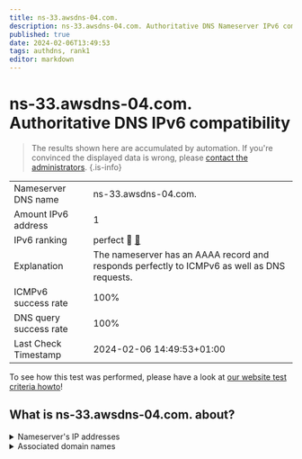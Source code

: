 ```yaml
---
title: ns-33.awsdns-04.com.
description: ns-33.awsdns-04.com. Authoritative DNS Nameserver IPv6 compatibility
published: true
date: 2024-02-06T13:49:53
tags: authdns, rank1
editor: markdown
---
```


# ns-33.awsdns-04.com. Authoritative DNS IPv6 compatibility

> The results shown here are accumulated by automation. If you're convinced the displayed data is wrong, please [contact the administrators](/howto/chat). 
{.is-info}




|   |   |
| - | - |
| Nameserver DNS name | ns-33.awsdns-04.com.
| Amount IPv6 address | 1
| IPv6 ranking | perfect :1st_place_medal: [🔗](/howto/ranking) |
| Explanation | The nameserver has an AAAA record and responds perfectly to ICMPv6 as well as DNS requests. |
| ICMPv6 success rate | 100%|
| DNS query success rate | 100% |
| Last Check Timestamp | 2024-02-06 14:49:53+01:00 |

To see how this test was performed, please have a look at [our website test criteria howto](/howto/testcriteria/authdns)!


## What is ns-33.awsdns-04.com. about?




<details>
<summary>Nameserver's IP addresses</summary>

2600:9000:5300:2100::1

</details>



<details>
<summary>Associated domain names</summary>

scrapy.org

</details>
